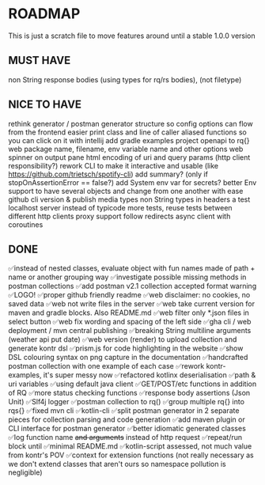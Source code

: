 # ROADMAP
This is just a scratch file to move features around until a stable 1.0.0 version

## MUST HAVE
non String response bodies (using types for rq/rs bodies), (not filetype)

## NICE TO HAVE
rethink generator / postman generator structure so config options can flow from the frontend easier
print class and line of caller aliased functions so you can click on it with intellij
add gradle examples project
openapi to rq{}
web package name, filename, env variable name and other options
web spinner on output pane
html encoding of uri and query params (http client responsibility?)
rework CLI to make it interactive and usable (like https://github.com/trietsch/spotify-cli)
add summary? (only if stopOnAssertionError == false?)
add System env var for secrets?
better Env support to have several objects and change from one another with ease
github cli version & publish
media types
non String types in headers
a test localhost server instead of typicode
more tests, reuse tests between different http clients
proxy support
follow redirects
async client with coroutines

## DONE
✅instead of nested classes, evaluate object with fun names made of path + name or another grouping way
✅investigate possible missing methods in postman collections
✅add postman v2.1 collection accepted format warning
✅LOGO!
✅proper github friendly readme
✅web disclaimer: no cookies, no saved data
✅web not write files in the server
✅web take current version for maven and gradle blocks. Also README.md
✅web filter only *.json files in select button
✅web fix wording and spacing of the left side
✅gha cli / web deployment / mvn central publishing
✅breaking String multiline arguments (weather api put date)
✅web version (render) to upload collection and generate kontr dsl
✅prism.js for code highlighting in the website
✅show DSL colouring syntax on png capture in the documentation
✅handcrafted postman collection with one example of each case
✅rework kontr-examples, it's super messy now 
✅refactored kotlinx deserialisation
✅path & uri variables
✅using default java client 
✅GET/POST/etc functions in addition of RQ 
✅more status checking functions 
✅response body assertions  (Json Unit)
✅Slf4j logger
✅postman collection to rq()
✅group multiple rq{} into rqs{}
✅fixed mvn cli
✅kotlin-cli
✅split postman generator in 2 separate pieces for collection parsing and code generation
✅add maven plugin or CLI interface for postman generator
✅better idiomatic generated classes
✅log function name ~~and arguments~~ instead of http request 
✅repeat/run block until
✅minimal README.md
✅kotlin-script assessed, not much value from kontr's POV
✅context for extension functions (not really necessary as we don't extend classes that aren't ours so namespace pollution is negligible)